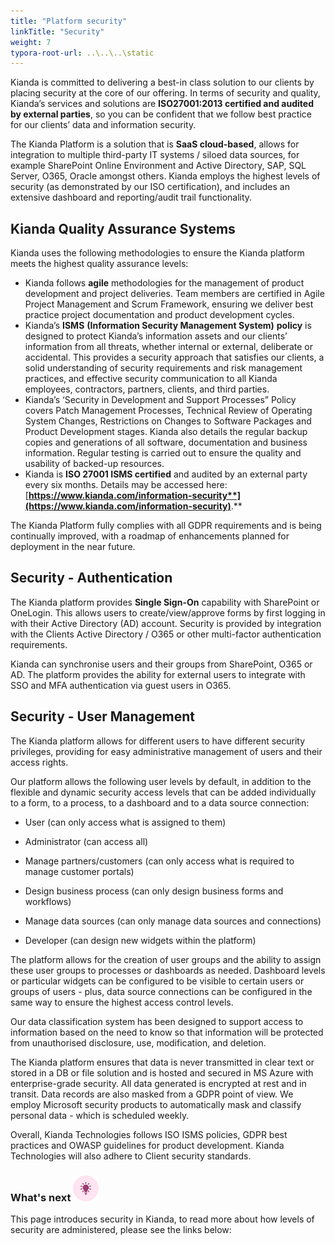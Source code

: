 ```yaml
---
title: "Platform security"
linkTitle: "Security"
weight: 7
typora-root-url: ..\..\..\static
---
```


Kianda is committed to delivering a best-in class solution to our clients by placing security at the core of our offering. In terms of security and quality, Kianda’s services and solutions are **ISO27001:2013 certified and audited by external parties**, so you can be confident that we follow best practice for our clients’ data and information security.

The Kianda Platform is a solution that is **SaaS cloud-based**, allows for integration to multiple third-party IT systems / siloed data sources, for example SharePoint Online Environment and Active Directory, SAP, SQL Server, O365, Oracle amongst others. Kianda employs the highest levels of security (as demonstrated by our ISO certification), and includes an extensive dashboard and reporting/audit trail functionality. 

## Kianda Quality Assurance Systems

Kianda uses the following methodologies to ensure the Kianda platform meets the highest quality assurance levels: 

- Kianda follows **agile** methodologies for the management of product development and project deliveries. Team members are certified in Agile Project Management and Scrum Framework, ensuring we deliver best practice project documentation and product development cycles. 
- Kianda’s **ISMS** **(Information Security Management System)** **policy** is designed to protect Kianda’s information assets and our clients’ information from all threats, whether internal or external, deliberate or accidental. This provides a security approach that satisfies our clients, a solid understanding of security requirements and risk management practices, and effective security communication to all Kianda employees, contractors, partners, clients, and third parties. 
- Kianda’s ‘Security in Development and Support Processes” Policy covers Patch Management Processes, Technical Review of Operating System Changes, Restrictions on Changes to Software Packages and Product Development stages. Kianda also details the regular backup copies and generations of all software, documentation and business information. Regular testing is carried out to ensure the quality and usability of backed-up resources.  
- Kianda is **ISO 27001 ISMS certified** and audited by an external party every six months. Details may be accessed here: [**https://www.kianda.com/information-security**](https://www.kianda.com/information-security)**.**  

The Kianda Platform fully complies with all GDPR requirements and is being continually improved, with a roadmap of enhancements planned for deployment in the near future.

## Security - Authentication ##

The Kianda platform provides **Single Sign-On** capability with SharePoint or OneLogin. This allows users to create/view/approve forms by first logging in with their Active Directory (AD) account. Security is provided by integration with the Clients Active Directory / O365 or other multi-factor authentication requirements. 

Kianda can synchronise users and their groups from SharePoint, O365 or AD. The platform provides the ability for external users to integrate with SSO and MFA authentication via guest users in O365. 

## Security - User Management

The Kianda platform allows for different users to have different security privileges, providing for easy administrative management of users and their access rights.  

Our platform allows the following user levels by default, in addition to the flexible and dynamic security access levels that can be added individually to a form, to a process, to a dashboard and to a data source connection: 

- User (can only access what is assigned to them) 

- Administrator (can access all) 

- Manage partners/customers (can only access what is required to manage customer portals) 

- Design business process (can only design business forms and workflows) 

- Manage data sources (can only manage data sources and connections) 

- Developer (can design new widgets within the platform) 


The platform allows for the creation of user groups and the ability to assign these user groups to processes or dashboards as needed. Dashboard levels or particular widgets can be configured to be visible to certain users or groups of users - plus, data source connections can be configured in the same way to ensure the highest access control levels. 

Our data classification system has been designed to support access to information based on the need to know so that information will be protected from unauthorised disclosure, use, modification, and deletion. 

The Kianda platform ensures that data is never transmitted in clear text or stored in a DB or file solution and is hosted and secured in MS Azure with enterprise-grade security. All data generated is encrypted at rest and in transit. Data records are also masked from a GDPR point of view. We employ Microsoft security products to automatically mask and classify personal data - which is scheduled weekly.  

Overall, Kianda Technologies follows ISO ISMS policies, GDPR best practices and OWASP guidelines for product development. Kianda Technologies will also adhere to Client security standards.  



### What's next  ![Idea icon](/images/18.png) ###

This page introduces security in Kianda, to read more about how levels of security are administered, please see the links below: